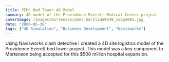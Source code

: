 ```yaml
---
title: PEMC Bed Tower 4D Model
summary: 4D model of the Providence Everett Medical Center project
coverImage: /images/mortenson/pemc-bd/slide0049_image095.jpg
date: "2006-05-30"
tags: ["4D Simulation", "Business Development", "Navisworks"]
---
```


Using Navisworks clash detective I created a 4D site logistics model of the Providence Everett bed tower project. This model was a key component to Mortenson being accepted for this $500 million hospital expansion.
